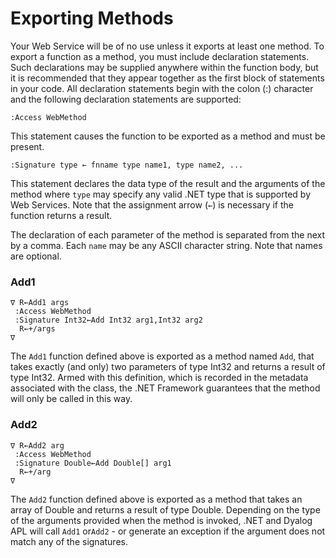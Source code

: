 # Exporting Methods

Your Web Service will be of no use unless it exports at least one method. To export a function as a method, you must include declaration statements. Such declarations may be supplied anywhere within the function body, but it is recommended that they appear together as the first block of statements in your code. All declaration statements begin with the colon (:) character and the following declaration statements are supported:
```apl
:Access WebMethod
```

This statement causes the function to be exported as a method and must be present.
```apl
:Signature type ← fnname type name1, type name2, ...
```

This statement declares the data type of the result and the arguments of the method where `type` may specify any valid .NET type that is supported by Web Services. Note that the assignment arrow (`←`) is necessary if the function returns a result.

The declaration of each parameter of the method is separated from the next by a comma. Each `name` may be any ASCII character string. Note that names are optional.

### Add1
```apl
∇ R←Add1 args
 :Access WebMethod
 :Signature Int32←Add Int32 arg1,Int32 arg2
  R←+/args
∇
```

The `Add1` function defined above is exported as a method named `Add`, that takes exactly (and only) two parameters of type Int32 and returns a result of type Int32. Armed with this definition, which is recorded in the metadata associated with the class, the .NET Framework guarantees that the method will only be called in this way.

### Add2
```apl
∇ R←Add2 arg
 :Access WebMethod
 :Signature Double←Add Double[] arg1
  R←+/arg
∇
```

The `Add2` function defined above is exported as a method that takes an array of Double and returns a result of type Double. Depending on the type of the arguments provided when the method is invoked, .NET and Dyalog APL will call `Add1` or`Add2` - or generate an exception if the argument does not match any of the signatures.
